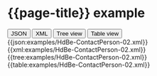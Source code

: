 # {{page-title}} example

<div>
  <div class="tab">
     <button class="tablinks active" onclick="openTab(event, 'JSON')">JSON</button>
     <button class="tablinks" onclick="openTab(event, 'XML')">XML</button>
     <button class="tablinks" onclick="openTab(event, 'Tree view')">Tree view</button>
     <button class="tablinks" onclick="openTab(event, 'Table view')">Table view</button>   
  </div>

  <div id="JSON" class="tabcontent" style="display:block">
      {{json:examples/HdBe-ContactPerson-02.xml}}
  </div>
  <div id="XML" class="tabcontent">
      {{xml:examples/HdBe-ContactPerson-02.xml}}
  </div>
  <div id="Tree view" class="tabcontent">
      {{tree:examples/HdBe-ContactPerson-02.xml}}
  </div>
  <div id="Table view" class="tabcontent">
      {{table:examples/HdBe-ContactPerson-02.xml}}
  </div>

</div>
